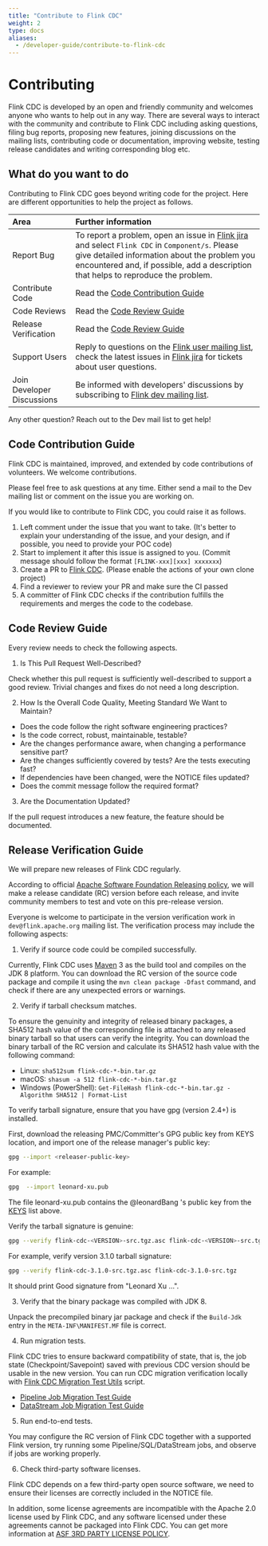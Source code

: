 ```yaml
---
title: "Contribute to Flink CDC"
weight: 2
type: docs
aliases:
  - /developer-guide/contribute-to-flink-cdc
---
```

<!--
Licensed to the Apache Software Foundation (ASF) under one
or more contributor license agreements.  See the NOTICE file
distributed with this work for additional information
regarding copyright ownership.  The ASF licenses this file
to you under the Apache License, Version 2.0 (the
"License"); you may not use this file except in compliance
with the License.  You may obtain a copy of the License at

  http://www.apache.org/licenses/LICENSE-2.0

Unless required by applicable law or agreed to in writing,
software distributed under the License is distributed on an
"AS IS" BASIS, WITHOUT WARRANTIES OR CONDITIONS OF ANY
KIND, either express or implied.  See the License for the
specific language governing permissions and limitations
under the License.
-->

# Contributing

Flink CDC is developed by an open and friendly community and welcomes anyone who wants to help out in any way.
There are several ways to interact with the community and contribute to Flink CDC including asking questions, filing 
bug reports, proposing new features, joining discussions on the mailing lists, contributing code or documentation, 
improving website, testing release candidates and writing corresponding blog etc.

## What do you want to do

Contributing to Flink CDC goes beyond writing code for the project. Here are different opportunities to help the 
project as follows.

| Area                       | Further information                                                                                                                                                                                                                                                                           |
|:---------------------------|:----------------------------------------------------------------------------------------------------------------------------------------------------------------------------------------------------------------------------------------------------------------------------------------------|
| Report Bug                 | To report a problem, open an issue in [Flink jira](https://issues.apache.org/jira/projects/FLINK/issues) and select `Flink CDC` in `Component/s`. Please give detailed information about the problem you encountered and, if possible, add a description that helps to reproduce the problem. |
| Contribute Code            | Read the <a href="#code-contribution-guide">Code Contribution Guide</a>                                                                                                                                                                                                                       |
| Code Reviews               | Read the <a href="#code-review-guide">Code Review Guide</a>                                                                                                                                                                                                                                   |
| Release Verification       | Read the <a href="#release-validation-guide">Code Review Guide</a>                                                                                                                                                                                                                            |
| Support Users              | Reply to questions on the [Flink user mailing list](https://flink.apache.org/what-is-flink/community/#mailing-lists), check the latest issues in [Flink jira](https://issues.apache.org/jira/projects/FLINK/issues) for tickets about user questions.                                         |
| Join Developer Discussions | Be informed with developers' discussions by subscribing to [Flink dev mailing list](https://lists.apache.org/list.html?dev@flink.apache.org).                                                                                                                                                 | 

Any other question? Reach out to the Dev mail list to get help!

<h2 id="code-review-guide">Code Contribution Guide</h2>

Flink CDC is maintained, improved, and extended by code contributions of volunteers. We welcome contributions.

Please feel free to ask questions at any time. Either send a mail to the Dev mailing list or comment on the issue you are working on.

If you would like to contribute to Flink CDC, you could raise it as follows.

1. Left comment under the issue that you want to take.  (It's better to explain your understanding of the issue, and 
   your design, and if possible, you need to provide your POC code)
2. Start to implement it after this issue is assigned to you. (Commit message should follow the format `[FLINK-xxx][xxx] xxxxxxx`)
3. Create a PR to [Flink CDC](https://github.com/apache/flink-cdc). (Please enable the actions of your own clone 
   project)
4. Find a reviewer to review your PR and make sure the CI passed
5. A committer of Flink CDC checks if the contribution fulfills the requirements and merges the code to the codebase.

<h2 id="code-contribution-guide">Code Review Guide</h2>

Every review needs to check the following aspects. 

1. Is This Pull Request Well-Described?

Check whether this pull request is sufficiently well-described to support a good review. Trivial changes and fixes do 
not need a long description.

2. How Is the Overall Code Quality, Meeting Standard We Want to Maintain? 

- Does the code follow the right software engineering practices? 
- Is the code correct, robust, maintainable, testable?
- Are the changes performance aware, when changing a performance sensitive part?
- Are the changes sufficiently covered by tests? Are the tests executing fast?
- If dependencies have been changed, were the NOTICE files updated?
- Does the commit message follow the required format?

3. Are the Documentation Updated?

If the pull request introduces a new feature, the feature should be documented.

<h2 id="release-validation-guide">Release Verification Guide</h2>

We will prepare new releases of Flink CDC regularly.

According to official [Apache Software Foundation Releasing policy](https://www.apache.org/legal/release-policy.html),
we will make a release candidate (RC) version before each release,
and invite community members to test and vote on this pre-release version.

Everyone is welcome to participate in the version verification work in `dev@flink.apache.org` mailing list.
The verification process may include the following aspects:

1. Verify if source code could be compiled successfully.

Currently, Flink CDC uses [Maven](https://maven.apache.org/) 3 as the build tool and compiles on the JDK 8 platform.
You can download the RC version of the source code package and compile it using the `mvn clean package -Dfast` command,
and check if there are any unexpected errors or warnings.

2. Verify if tarball checksum matches.

To ensure the genuinity and integrity of released binary packages, a SHA512 hash value of the corresponding file is attached to any released binary tarball so that users can verify the integrity.
You can download the binary tarball of the RC version and calculate its SHA512 hash value with the following command:

* Linux: `sha512sum flink-cdc-*-bin.tar.gz`
* macOS: `shasum -a 512 flink-cdc-*-bin.tar.gz`
* Windows (PowerShell): `Get-FileHash flink-cdc-*-bin.tar.gz -Algorithm SHA512 | Format-List`

To verify tarball signature, ensure that you have gpg (version 2.4+) is installed.

First, download the releasing PMC/Committer's GPG public key from KEYS location, 
and import one of the release manager's public key:

```bash
gpg --import <releaser-public-key>
```

For example:

```bash
gpg  --import leonard-xu.pub
```

The file leonard-xu.pub contains the @leonardBang 's public key from the [KEYS](https://dist.apache.org/repos/dist/release/flink/KEYS) list above.

Verify the tarball signature is genuine:

```bash
gpg --verify flink-cdc-<VERSION>-src.tgz.asc flink-cdc-<VERSION>-src.tgz
```

For example, verify version 3.1.0 tarball signature:

```bash
gpg --verify flink-cdc-3.1.0-src.tgz.asc flink-cdc-3.1.0-src.tgz
```

It should print Good signature from "Leonard Xu ...".

3. Verify that the binary package was compiled with JDK 8.

Unpack the precompiled binary jar package and check if the `Build-Jdk` entry in the `META-INF\MANIFEST.MF` file is correct.

4. Run migration tests.

Flink CDC tries to ensure backward compatibility of state, that is, the job state (Checkpoint/Savepoint) saved with previous CDC version should be usable in the new version.
You can run CDC migration verification locally with [Flink CDC Migration Test Utils](https://github.com/apache/flink-cdc/tree/master/tools/mig-test) script.

* [Pipeline Job Migration Test Guide](https://github.com/apache/flink-cdc/blob/master/tools/mig-test/README.md)
* [DataStream Job Migration Test Guide](https://github.com/apache/flink-cdc/blob/master/tools/mig-test/datastream/README.md)

5. Run end-to-end tests.

You may configure the RC version of Flink CDC together with a supported Flink version,
try running some Pipeline/SQL/DataStream jobs,
and observe if jobs are working properly.

6. Check third-party software licenses.

Flink CDC depends on a few third-party open source software, 
we need to ensure their licenses are correctly included in the NOTICE file.

In addition, some license agreements are incompatible with the Apache 2.0 license used by Flink CDC,
and any software licensed under these agreements cannot be packaged into Flink CDC.
You can get more information at [ASF 3RD PARTY LICENSE POLICY](https://www.apache.org/legal/resolved.html).
